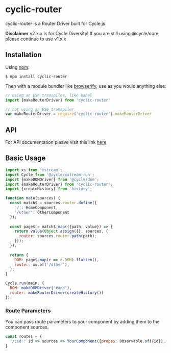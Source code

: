 # cyclic-router
cyclic-router is a Router Driver built for Cycle.js

**Disclaimer** v2.x.x is for Cycle Diversity!
If you are still using @cycle/core please continue to use v1.x.x

## Installation

Using [npm](https://www.npmjs.com/):

    $ npm install cyclic-router

Then with a module bundler like [browserify](http://browserify.org/), use as you would anything else:

```js
// using an ES6 transpiler, like babel
import {makeRouterDriver} from 'cyclic-router'

// not using an ES6 transpiler
var makeRouterDriver = require('cyclic-router').makeRouterDriver
```

## API

For API documentation pleave visit this link [here](http://cyclejs-community.github.io/cyclic-router/docs/)

## Basic Usage

```js
import xs from 'xstream';
import Cycle from '@cycle/xstream-run';
import {makeDOMDriver} from '@cycle/dom';
import {makeRouterDriver} from 'cyclic-router';
import {createHistory} from 'history';

function main(sources) {
  const match$ = sources.router.define({
    '/': HomeComponent,
    '/other': OtherComponent
  });
  
  const page$ = match$.map(({path, value}) => {
    return value(Object.assign({}, sources, {
      router: sources.router.path(path);
    }));
  });
  
  return {
    DOM: page$.map(c => c.DOM).flatten(),
    router: xs.of('/other'),
  };
}

Cycle.run(main, {
  DOM: makeDOMDriver('#app'),
  router: makeRouterDriver(createHistory())
});
```

### Route Parameters

You can pass route parameters to your component by adding them to the component sources.

```js
const routes = {
  '/:id': id => sources => YourComponent({props$: Observable.of({id}), ...sources})
}
```

